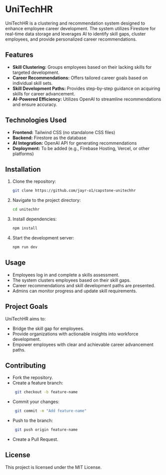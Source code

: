 # UniTechHR

UniTechHR is a clustering and recommendation system designed to enhance employee career development. The system utilizes Firestore for real-time data storage and leverages AI to identify skill gaps, cluster employees, and provide personalized career recommendations.

## Features

- **Skill Clustering:** Groups employees based on their lacking skills for targeted development.
- **Career Recommendations:** Offers tailored career goals based on individual skill sets.
- **Skill Development Paths:** Provides step-by-step guidance on acquiring skills for career advancement.
- **AI-Powered Efficiency:** Utilizes OpenAI to streamline recommendations and ensure accuracy.

## Technologies Used

- **Frontend:** Tailwind CSS (no standalone CSS files)
- **Backend:** Firestore as the database
- **AI Integration:** OpenAI API for generating recommendations
- **Deployment:** To be added (e.g., Firebase Hosting, Vercel, or other platforms)

## Installation

1. Clone the repository:
   ```bash
   git clone https://github.com/jayr-o1/capstone-unitechhr
   
2. Navigate to the project directory:
   ```bash
   cd unitechhr

3. Install dependencies:
   ```bash
   npm install

4. Start the development server:
   ```bash
   npm run dev

## Usage

- Employees log in and complete a skills assessment.
- The system clusters employees based on their skill gaps.
- Career recommendations and skill development paths are presented.
- Admins can monitor progress and update skill requirements.

## Project Goals

UniTechHR aims to:

- Bridge the skill gap for employees.
- Provide organizations with actionable insights into workforce development.
- Empower employees with clear and achievable career advancement paths.

## Contributing

- Fork the repository.
- Create a feature branch:
  ```bash
   git checkout -b feature-name
- Commit your changes:
  ```bash
   git commit -m "Add feature-name"
- Push to the branch:
  ```bash
   git push origin feature-name
- Create a Pull Request.

## License

This project is licensed under the MIT License.
